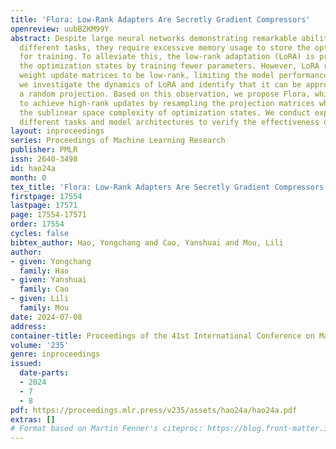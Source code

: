 ```yaml
---
title: 'Flora: Low-Rank Adapters Are Secretly Gradient Compressors'
openreview: uubBZKM99Y
abstract: Despite large neural networks demonstrating remarkable abilities to complete
  different tasks, they require excessive memory usage to store the optimization states
  for training. To alleviate this, the low-rank adaptation (LoRA) is proposed to reduce
  the optimization states by training fewer parameters. However, LoRA restricts overall
  weight update matrices to be low-rank, limiting the model performance. In this work,
  we investigate the dynamics of LoRA and identify that it can be approximated by
  a random projection. Based on this observation, we propose Flora, which is able
  to achieve high-rank updates by resampling the projection matrices while enjoying
  the sublinear space complexity of optimization states. We conduct experiments across
  different tasks and model architectures to verify the effectiveness of our approach.
layout: inproceedings
series: Proceedings of Machine Learning Research
publisher: PMLR
issn: 2640-3498
id: hao24a
month: 0
tex_title: 'Flora: Low-Rank Adapters Are Secretly Gradient Compressors'
firstpage: 17554
lastpage: 17571
page: 17554-17571
order: 17554
cycles: false
bibtex_author: Hao, Yongchang and Cao, Yanshuai and Mou, Lili
author:
- given: Yongchang
  family: Hao
- given: Yanshuai
  family: Cao
- given: Lili
  family: Mou
date: 2024-07-08
address:
container-title: Proceedings of the 41st International Conference on Machine Learning
volume: '235'
genre: inproceedings
issued:
  date-parts:
  - 2024
  - 7
  - 8
pdf: https://proceedings.mlr.press/v235/assets/hao24a/hao24a.pdf
extras: []
# Format based on Martin Fenner's citeproc: https://blog.front-matter.io/posts/citeproc-yaml-for-bibliographies/
---
```


